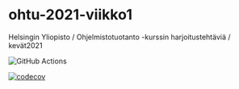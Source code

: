 # ohtu-2021-viikko1
Helsingin Yliopisto / Ohjelmistotuotanto -kurssin harjoitustehtäviä / kevät2021


![GitHub Actions](https://github.com/Marcestus/ohtu-2021-viikko1/workflows/Java%20CI%20with%20Gradle/badge.svg)

[![codecov](https://codecov.io/gh/Marcestus/ohtu-2021-viikko1/branch/main/graph/badge.svg?token=ZTZ9RG4SA8)](https://codecov.io/gh/Marcestus/ohtu-2021-viikko1)
